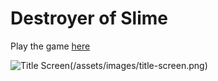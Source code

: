 # Destroyer of Slime

Play the game [here](https://fiskoal.github.io/destroyer-of-slime)

![Title Screen(/assets/images/title-screen.png)](https://fiskoal.github.io/destroyer-of-slime)
